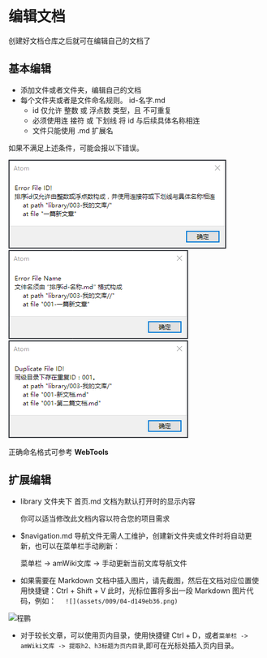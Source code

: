 # 编辑文档

创建好文档仓库之后就可在编辑自己的文档了

## 基本编辑

* 添加文件或者文件夹，编辑自己的文档
* 每个文件夹或者是文件命名规则。 id-名字.md
  * id 仅允许 整数 或 浮点数 类型，且 不可重复
  * 必须使用连 接符 或 下划线 将 id 与后续具体名称相连
  * 文件只能使用 .md 扩展名

如果不满足上述条件，可能会报以下错误。

![命名不规范](amWiki/images/lx7.png)
![命名不规范](amWiki/images/lx8.png)
![命名不规范](amWiki/images/lx9.png)

正确命名格式可参考 **WebTools**

## 扩展编辑

* library 文件夹下 首页.md 文档为默认打开时的显示内容

  你可以适当修改此文档内容以符合您的项目需求

* $navigation.md 导航文件无需人工维护，创建新文件夹或文件时将自动更新，也可以在菜单栏手动刷新：

  菜单栏 -> amWiki文库 -> 手动更新当前文库导航文件
*  如果需要在 Markdown 文档中插入图片，请先截图，然后在文档对应位置使用快捷键：Ctrl + Shift + V
  此时，光标位置将多出一段 Markdown 图片代码，例如：
  `  ![](assets/009/04-d149eb36.png)`

  ![程鹏](assets/009/04-d149eb36.png)

* 对于较长文章，可以使用页内目录，使用快捷键 Ctrl + D，或者`菜单栏 -> amWiki文库 -> 提取h2、h3标题为页内目录`,即可在光标处插入页内目录。
